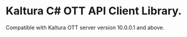 # Kaltura C# OTT API Client Library.
Compatible with Kaltura OTT server version 10.0.0.1 and above.
